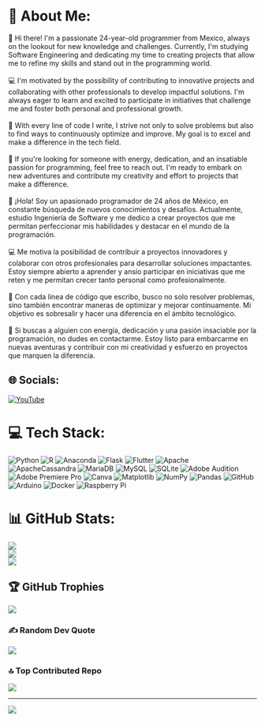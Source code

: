 # 💫 About Me:
👋 Hi there! I'm a passionate 24-year-old programmer from Mexico, always on the lookout for new knowledge and challenges. Currently, I'm studying Software Engineering and dedicating my time to creating projects that allow me to refine my skills and stand out in the programming world.<br><br>💻 I'm motivated by the possibility of contributing to innovative projects and collaborating with other professionals to develop impactful solutions. I'm always eager to learn and excited to participate in initiatives that challenge me and foster both personal and professional growth.<br><br>🚀 With every line of code I write, I strive not only to solve problems but also to find ways to continuously optimize and improve. My goal is to excel and make a difference in the tech field.<br><br>🌟 If you're looking for someone with energy, dedication, and an insatiable passion for programming, feel free to reach out. I'm ready to embark on new adventures and contribute my creativity and effort to projects that make a difference.<br><br>👋 ¡Hola! Soy un apasionado programador de 24 años de México, en constante búsqueda de nuevos conocimientos y desafíos. Actualmente, estudio Ingeniería de Software y me dedico a crear proyectos que me permitan perfeccionar mis habilidades y destacar en el mundo de la programación.<br><br>💻 Me motiva la posibilidad de contribuir a proyectos innovadores y colaborar con otros profesionales para desarrollar soluciones impactantes. Estoy siempre abierto a aprender y ansío participar en iniciativas que me reten y me permitan crecer tanto personal como profesionalmente.<br><br>🚀 Con cada línea de código que escribo, busco no solo resolver problemas, sino también encontrar maneras de optimizar y mejorar continuamente. Mi objetivo es sobresalir y hacer una diferencia en el ámbito tecnológico.<br><br>🌟 Si buscas a alguien con energía, dedicación y una pasión insaciable por la programación, no dudes en contactarme. Estoy listo para embarcarme en nuevas aventuras y contribuir con mi creatividad y esfuerzo en proyectos que marquen la diferencia.


## 🌐 Socials:
[![YouTube](https://img.shields.io/badge/YouTube-%23FF0000.svg?logo=YouTube&logoColor=white)](https://youtube.com/@LordAguakatePy) 

# 💻 Tech Stack:
![Python](https://img.shields.io/badge/python-3670A0?style=for-the-badge&logo=python&logoColor=ffdd54) ![R](https://img.shields.io/badge/r-%23276DC3.svg?style=for-the-badge&logo=r&logoColor=white) ![Anaconda](https://img.shields.io/badge/Anaconda-%2344A833.svg?style=for-the-badge&logo=anaconda&logoColor=white) ![Flask](https://img.shields.io/badge/flask-%23000.svg?style=for-the-badge&logo=flask&logoColor=white) ![Flutter](https://img.shields.io/badge/Flutter-%2302569B.svg?style=for-the-badge&logo=Flutter&logoColor=white) ![Apache](https://img.shields.io/badge/apache-%23D42029.svg?style=for-the-badge&logo=apache&logoColor=white) ![ApacheCassandra](https://img.shields.io/badge/cassandra-%231287B1.svg?style=for-the-badge&logo=apache-cassandra&logoColor=white) ![MariaDB](https://img.shields.io/badge/MariaDB-003545?style=for-the-badge&logo=mariadb&logoColor=white) ![MySQL](https://img.shields.io/badge/mysql-4479A1.svg?style=for-the-badge&logo=mysql&logoColor=white) ![SQLite](https://img.shields.io/badge/sqlite-%2307405e.svg?style=for-the-badge&logo=sqlite&logoColor=white) ![Adobe Audition](https://img.shields.io/badge/Adobe%20Audition-9999FF.svg?style=for-the-badge&logo=Adobe%20Audition&logoColor=white) ![Adobe Premiere Pro](https://img.shields.io/badge/Adobe%20Premiere%20Pro-9999FF.svg?style=for-the-badge&logo=Adobe%20Premiere%20Pro&logoColor=white) ![Canva](https://img.shields.io/badge/Canva-%2300C4CC.svg?style=for-the-badge&logo=Canva&logoColor=white) ![Matplotlib](https://img.shields.io/badge/Matplotlib-%23ffffff.svg?style=for-the-badge&logo=Matplotlib&logoColor=black) ![NumPy](https://img.shields.io/badge/numpy-%23013243.svg?style=for-the-badge&logo=numpy&logoColor=white) ![Pandas](https://img.shields.io/badge/pandas-%23150458.svg?style=for-the-badge&logo=pandas&logoColor=white) ![GitHub](https://img.shields.io/badge/github-%23121011.svg?style=for-the-badge&logo=github&logoColor=white) ![Arduino](https://img.shields.io/badge/-Arduino-00979D?style=for-the-badge&logo=Arduino&logoColor=white) ![Docker](https://img.shields.io/badge/docker-%230db7ed.svg?style=for-the-badge&logo=docker&logoColor=white) ![Raspberry Pi](https://img.shields.io/badge/-Raspberry_Pi-C51A4A?style=for-the-badge&logo=Raspberry-Pi)
# 📊 GitHub Stats:
![](https://github-readme-stats.vercel.app/api?username=LordAguaKate&theme=neon&hide_border=false&include_all_commits=false&count_private=false)<br/>
![](https://nirzak-streak-stats.vercel.app/?user=LordAguaKate&theme=neon&hide_border=false)<br/>
![](https://github-readme-stats.vercel.app/api/top-langs/?username=LordAguaKate&theme=neon&hide_border=false&include_all_commits=false&count_private=false&layout=compact)

## 🏆 GitHub Trophies
![](https://github-profile-trophy.vercel.app/?username=LordAguaKate&theme=radical&no-frame=false&no-bg=false&margin-w=4)

### ✍️ Random Dev Quote
![](https://quotes-github-readme.vercel.app/api?type=horizontal&theme=tokyonight)

### 🔝 Top Contributed Repo
![](https://github-contributor-stats.vercel.app/api?username=LordAguaKate&limit=5&theme=neon&combine_all_yearly_contributions=true)

---
[![](https://visitcount.itsvg.in/api?id=LordAguaKate&icon=0&color=0)](https://visitcount.itsvg.in)

<!-- Proudly created with GPRM ( https://gprm.itsvg.in ) -->
